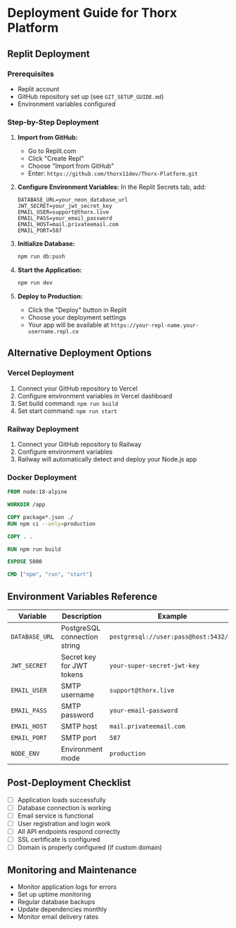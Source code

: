# Deployment Guide for Thorx Platform

## Replit Deployment

### Prerequisites
- Replit account
- GitHub repository set up (see `GIT_SETUP_GUIDE.md`)
- Environment variables configured

### Step-by-Step Deployment

1. **Import from GitHub:**
   - Go to Replit.com
   - Click "Create Repl"
   - Choose "Import from GitHub"
   - Enter: `https://github.com/thorx11dev/Thorx-Platform.git`

2. **Configure Environment Variables:**
   In the Replit Secrets tab, add:
   ```
   DATABASE_URL=your_neon_database_url
   JWT_SECRET=your_jwt_secret_key
   EMAIL_USER=support@thorx.live
   EMAIL_PASS=your_email_password
   EMAIL_HOST=mail.privateemail.com
   EMAIL_PORT=587
   ```

3. **Initialize Database:**
   ```bash
   npm run db:push
   ```

4. **Start the Application:**
   ```bash
   npm run dev
   ```

5. **Deploy to Production:**
   - Click the "Deploy" button in Replit
   - Choose your deployment settings
   - Your app will be available at `https://your-repl-name.your-username.repl.co`

## Alternative Deployment Options

### Vercel Deployment
1. Connect your GitHub repository to Vercel
2. Configure environment variables in Vercel dashboard
3. Set build command: `npm run build`
4. Set start command: `npm run start`

### Railway Deployment
1. Connect your GitHub repository to Railway
2. Configure environment variables
3. Railway will automatically detect and deploy your Node.js app

### Docker Deployment
```dockerfile
FROM node:18-alpine

WORKDIR /app

COPY package*.json ./
RUN npm ci --only=production

COPY . .

RUN npm run build

EXPOSE 5000

CMD ["npm", "run", "start"]
```

## Environment Variables Reference

| Variable | Description | Example |
|----------|-------------|---------|
| `DATABASE_URL` | PostgreSQL connection string | `postgresql://user:pass@host:5432/db` |
| `JWT_SECRET` | Secret key for JWT tokens | `your-super-secret-jwt-key` |
| `EMAIL_USER` | SMTP username | `support@thorx.live` |
| `EMAIL_PASS` | SMTP password | `your-email-password` |
| `EMAIL_HOST` | SMTP host | `mail.privateemail.com` |
| `EMAIL_PORT` | SMTP port | `587` |
| `NODE_ENV` | Environment mode | `production` |

## Post-Deployment Checklist

- [ ] Application loads successfully
- [ ] Database connection is working
- [ ] Email service is functional
- [ ] User registration and login work
- [ ] All API endpoints respond correctly
- [ ] SSL certificate is configured
- [ ] Domain is properly configured (if custom domain)

## Monitoring and Maintenance

- Monitor application logs for errors
- Set up uptime monitoring
- Regular database backups
- Update dependencies monthly
- Monitor email delivery rates
